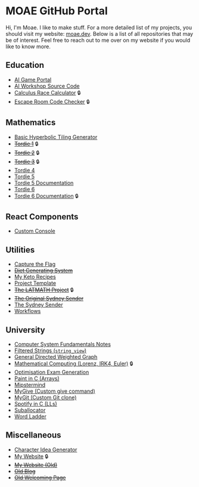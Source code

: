 # MOAE GitHub Portal

Hi, I'm Moae. I like to make stuff. For a more detailed list of my projects, you should visit my website: [moae.dev](https://moaesaycto.github.io/). Below is a list of all repositories that may be of interest. Feel free to reach out to me over on my website if you would like to know more.

## Education
- [AI Game Portal](https://github.com/Moaesaycto/ai-games)
- [AI Workshop Source Code](https://github.com/Moaesaycto/AIWorkshop)
- [Calculus Race Calculator](https://github.com/Moaesaycto/calculus-race-workshop) 🔒
- [Escape Room Code Checker](https://github.com/Moaesaycto/escape-room) 🔒


## Mathematics
- [Basic Hyperbolic Tiling Generator](https://github.com/Moaesaycto/comp3821-project)
- ~~<span title="Obsolete Project">[Tordie 1](https://github.com/Moaesaycto/tordie-deprecated-001)~~ 🔒
- ~~<span title="Obsolete Project">[Tordie 2](https://github.com/Moaesaycto/tordie-web-deprecated-002)~~ 🔒
- ~~<span title="Obsolete Project">[Tordie 3](https://github.com/Moaesaycto/tordie-v3-deprecated-003)~~ 🔒
- [Tordie 4](https://github.com/Moaesaycto/tordie-v4)
- [Tordie 5](https://github.com/Moaesaycto/Tordie5)
- [Tordie 5 Documentation](https://github.com/Moaesaycto/tordie5-docs)
- [Tordie 6](https://github.com/Moaesaycto/Tordie-6)
- [Tordie 6 Documentation](https://github.com/Moaesaycto/tordie-v6) 🔒

## React Components
- [Custom Console](https://github.com/Moaesaycto/console)

## Utilities
- [Capture the Flag](https://github.com/Moaesaycto/Capture-The-Flag)
- ~~<span title="Obsolete Project">[Diet Generating System](https://github.com/Moaesaycto/rationing)</span>~~
- [My Keto Recipes](https://github.com/Moaesaycto/moaes-recipes)
- [Project Template](https://github.com/Moaesaycto/project-template)
- ~~<span title="Obsolete Project">[The LATMATH Project](https://github.com/Moaesaycto/LATMATH-Project)</span>~~ 🔒
- ~~<span title="Obsolete Project">[The Original Sydney Sender](https://github.com/Moaesaycto/The-Sydney-Sender)~~
- [The Sydney Sender](https://github.com/Moaesaycto/sydney-sender)
- [Workflows](https://github.com/Moaesaycto/workflows)

## University
- [Computer System Fundamentals Notes](https://github.com/moaesaycto/comp1521-notes)
- [Filtered Strings (`string_view`)](https://github.com/moaesaycto/filtered-strings)
- [General Directed Weighted Graph](https://github.com/moaesaycto/general-directed-weighted-graph)
- [Mathematical Computing (Lorenz, IRK4, Euler)](https://github.com/Moaesaycto/math2301-grpprog) 🔒
- [Optimisation Exam Generation](https://github.com/Moaesaycto/ExamGenerator)
- [Paint in C (Arrays)](https://github.com/Moaesaycto/paint-in-c)
- [Mipstermind](https://github.com/moaesaycto/mipstermind)
- [MyGive (Custom give command)](https://github.com/moaesaycto/mygive)
- [MyGit (Custom Git clone)](https://github.com/moaesaycto/mygit)
- [Spotify in C (LLs)](https://github.com/moaesaycto/spotify-in-c)
- [Suballocator](https://github.com/moaesaycto/suballocator-example)
- [Word Ladder](https://github.com/moaesaycto/word-ladder)

## Miscellaneous
- [Character Idea Generator](https://github.com/Moaesaycto/Character-Gen)
- [My Website](https://github.com/Moaesaycto/moaesaycto.github.io) 🔒
- ~~<span title="Obsolete Project">[My Website (Old)](https://github.com/Moaesaycto/oldsite)</span>~~
- ~~<span title="Obsolete Project">[Old Blog](https://github.com/Moaesaycto/moaesaycto-blog)</span>~~
- ~~<span title="Obsolete Project">[Old Welcoming Page](https://github.com/Moaesaycto/moaes)</span>~~
